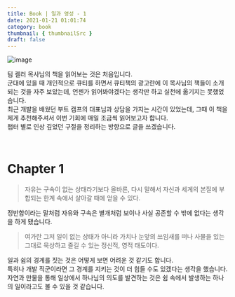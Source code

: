```yaml
---
title: Book | 일과 영성 - 1
date: 2021-01-21 01:01:74
category: book
thumbnail: { thumbnailSrc }
draft: false
---
```


![image](https://user-images.githubusercontent.com/65898889/105205481-a8c38d80-5b88-11eb-95d8-e28d49247aa3.png)

팀 켈러 목사님의 책을 읽어보는 것은 처음입니다.<br>
군대에 있을 때 개인적으로 큐티를 하면서 큐티책의 광고란에 이 목사님의 책들이 소개되는 것을 자주 보았는데, 언젠가 읽어봐야겠다는 생각만 하고 실천에 옮기지는 못했었습니다. <br>
최근 개발을 배웠던 부트 캠프의 대표님과 상담을 가지는 시간이 있었는데, 그때 이 책을 제게 추천해주셔서 이번 기회에 매일 조금씩 읽어보고자 합니다.<br>
챕터 별로 인상 깊었던 구절을 정리하는 방향으로 글을 쓰겠습니다.

<br>

# Chapter 1

> 자유는 구속이 없는 상태라기보다 올바른, 다시 말해서 자신과 세계의 본질에 부합되는 한계 속에서 살아갈 때에 얻을 수 있다.

정반합이라는 말처럼 자유와 구속은 별개처럼 보이나 사실 공존할 수 밖에 없다는 생각을 하게 됐습니다. <br>

> 여가란 그저 일이 없는 상태가 아니라 가치나 눈앞의 쓰임새를 떠나 사물을 있는 그대로 묵상하고 즐길 수 있는 정신적, 영적 태도이다.

일과 쉼의 경계를 짓는 것은 어떻게 보면 어려운 것 같기도 합니다.<br>
특히나 개발 직군이라면 그 경계를 지키는 것이 더 힘들 수도 있겠다는 생각을 했습니다.<br>
자연과 만물을 통해 일상에서 하나님의 의도를 발견하는 것은 쉼 속에서 발생하는 하나의 일이라고도 볼 수 있을 것 같습니다.
